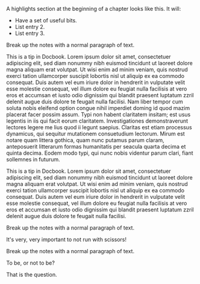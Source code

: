 <highlights>

A highlights section at the beginning of a chapter looks like this. It will:

* Have a set of useful bits.
* List entry 2.
* List entry 3.

</highlights>

Break up the notes with a normal paragraph of text.

<tip>

This is a tip in Docbook. Lorem ipsum dolor sit amet, consectetuer adipiscing
elit, sed diam nonummy nibh euismod tincidunt ut laoreet dolore magna aliquam
erat volutpat. Ut wisi enim ad minim veniam, quis nostrud exerci tation
ullamcorper suscipit lobortis nisl ut aliquip ex ea commodo consequat. Duis
autem vel eum iriure dolor in hendrerit in vulputate velit esse molestie
consequat, vel illum dolore eu feugiat nulla facilisis at vero eros et accumsan
et iusto odio dignissim qui blandit praesent luptatum zzril delenit augue duis
dolore te feugait nulla facilisi. Nam liber tempor cum soluta nobis eleifend
option congue nihil imperdiet doming id quod mazim placerat facer possim assum.
Typi non habent claritatem insitam; est usus legentis in iis qui facit eorum
claritatem. Investigationes demonstraverunt lectores legere me lius quod ii
legunt saepius. Claritas est etiam processus dynamicus, qui sequitur mutationem
consuetudium lectorum. Mirum est notare quam littera gothica, quam nunc putamus
parum claram, anteposuerit litterarum formas humanitatis per seacula quarta
decima et quinta decima. Eodem modo typi, qui nunc nobis videntur parum clari,
fiant sollemnes in futurum.

</tip>

<note>
<title>This is a note title</title>

This is a tip in Docbook. Lorem ipsum dolor sit amet, consectetuer adipiscing
elit, sed diam nonummy nibh euismod tincidunt ut laoreet dolore magna aliquam
erat volutpat. Ut wisi enim ad minim veniam, quis nostrud exerci tation
ullamcorper suscipit lobortis nisl ut aliquip ex ea commodo consequat. Duis
autem vel eum iriure dolor in hendrerit in vulputate velit esse molestie
consequat, vel illum dolore eu feugiat nulla facilisis at vero eros et accumsan
et iusto odio dignissim qui blandit praesent luptatum zzril delenit augue duis
dolore te feugait nulla facilisi.

</note>

Break up the notes with a normal paragraph of text.

<caution>
<title>This is a warning</title>

It's very, very important to not run with scissors!

</caution>

Break up the notes with a normal paragraph of text.

<qandaset defaultlabel='qanda'>
<qandaentry>
<question>

To be, or not to be?

</question>
<answer>

That is the question.

</answer>
</qandaentry>
</qandaset>
